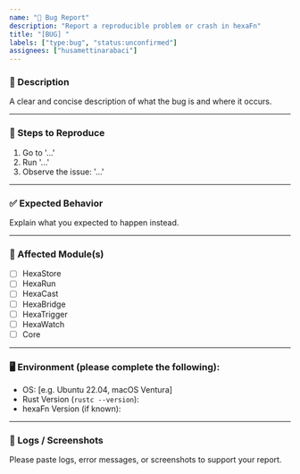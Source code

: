 ```yaml
---
name: "🐞 Bug Report"
description: "Report a reproducible problem or crash in hexaFn"
title: "[BUG] "
labels: ["type:bug", "status:unconfirmed"]
assignees: ["husamettinarabaci"]
---
```


### 🐛 Description

A clear and concise description of what the bug is and where it occurs.

---

### 🔁 Steps to Reproduce

1. Go to '...'
2. Run '...'
3. Observe the issue: '...'

---

### ✅ Expected Behavior

Explain what you expected to happen instead.

---

### 🧩 Affected Module(s)

- [ ] HexaStore
- [ ] HexaRun
- [ ] HexaCast
- [ ] HexaBridge
- [ ] HexaTrigger
- [ ] HexaWatch
- [ ] Core

---

### 🖥️ Environment (please complete the following):

- OS: [e.g. Ubuntu 22.04, macOS Ventura]
- Rust Version (`rustc --version`):
- hexaFn Version (if known):

---

### 📄 Logs / Screenshots

Please paste logs, error messages, or screenshots to support your report.

